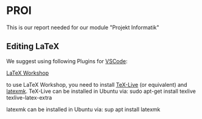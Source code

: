 # PROI
This is our report needed for our module "Projekt Informatik"

## Editing LaTeX
We suggest using following Plugins for [VSCode](https://code.visualstudio.com/):

[LaTeX Workshop](https://marketplace.visualstudio.com/items?itemName=James-Yu.latex-workshop)

to use LaTeX Workshop, you need to install [TeX-Live](https://tug.org/texlive/) (or equivalent) and [latexmk](https://mg.readthedocs.io/latexmk.html).
TeX-Live can be installed in Ubuntu via:
sudo apt-get install texlive texlive-latex-extra

latexmk can be installed in Ubuntu via:
sup apt install latexmk
